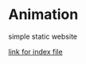 # Animation
simple static website 

[link for index file]((https://ranjeetj06.github.io/Animation/)https://ranjeetj06.github.io/Animation//)
